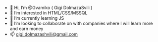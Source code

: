 - 👋 Hi, I’m @Gvamiko ( Gigi DolmazaSvili )
- 👀 I’m interested in HTML/CSS/MSSQL
- 🌱 I’m currently learning JS
- 💞️ I’m looking to collaborate on with companies where I will learn more and earn money
- 📫 gigi.dolmazashvili@gmail.com

<!---
Gvamiko/Gvamiko is a ✨ special ✨ repository because its `README.md` (this file) appears on your GitHub profile.
You can click the Preview link to take a look at your changes.
--->
